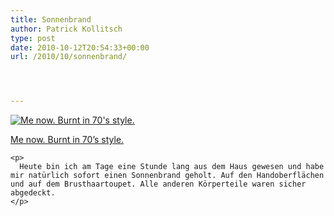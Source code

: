 ```yaml
---
title: Sonnenbrand
author: Patrick Kollitsch
type: post
date: 2010-10-12T20:54:33+00:00
url: /2010/10/sonnenbrand/




---
```

<div class="media image">
  <a href="http://www.flickr.com/photos/schreibblogade/5077509575/" title="Me now. Burnt in 70's style."><img src="//farm5.static.flickr.com/4051/5077509575_7a27e64644.jpg" alt="Me now. Burnt in 70's style." /></p> 
  
  <p>
    Me now. Burnt in 70&#8217;s style.
  </p>
  
  <p>
    </a></div> 
    
    <p>
      Heute bin ich am Tage eine Stunde lang aus dem Haus gewesen und habe mir natürlich sofort einen Sonnenbrand geholt. Auf den Handoberflächen und auf dem Brusthaartoupet. Alle anderen Körperteile waren sicher abgedeckt.
    </p>
